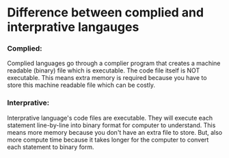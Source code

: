 # Difference between complied and interprative langauges 

### Complied:

Complied languages go through a complier program that creates a machine readable (binary) file which is executable. The code file itself is NOT executable. This means extra memory is required because you have to store this machine readable file which can be costly.

### Interprative:

Interprative language's code files are executable. They will execute each statement line-by-line into binary format for computer to understand. This means more memory because you don't have an extra file to store. But, also more compute time because it takes longer for the computer to convert each statement to binary form.